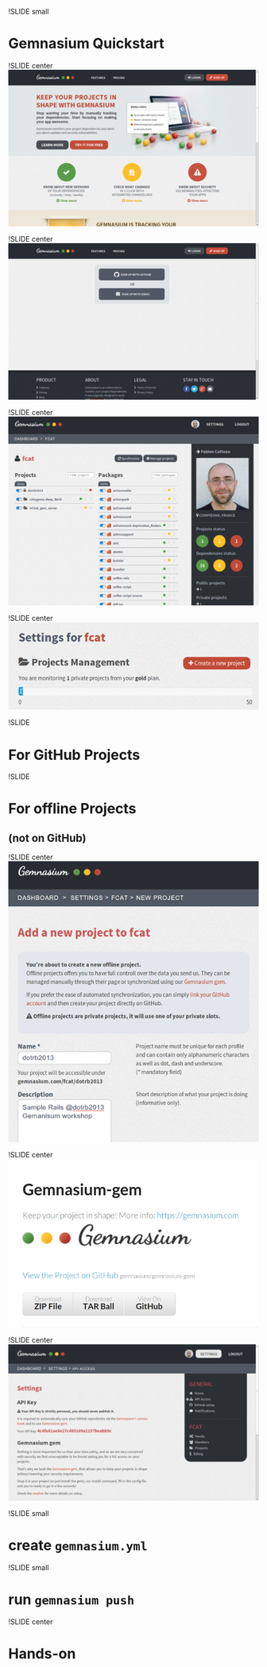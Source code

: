 !SLIDE small
# Gemnasium Quickstart

!SLIDE center
![gemnasium_homepage](gemnasium_homepage.png)

!SLIDE center
![gemnasium_sign_up](gemnasium_sign_up.png)

!SLIDE center
![gemnasium_fcat](gemnasium_fcat.png)

!SLIDE center
![gemnasium_manage_your_projects](gemnasium_manage_your_projects.png)

!SLIDE
# For GitHub Projects

!SLIDE
# For offline Projects
## (not on GitHub)

!SLIDE center
![gemnasium_add_project](gemnasium_add_project.png)

!SLIDE center
![gemnasium_gem_homepage](gemnasium_gem_homepage.png)

!SLIDE center
![gemnasium_settings_api_access](gemnasium_settings_api_access.png)

!SLIDE small
# create `gemnasium.yml`

!SLIDE small
# run `gemnasium push`

!SLIDE center
# Hands-on
